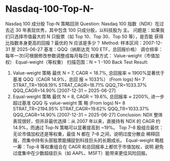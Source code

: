# Nasdaq-100-Top-N-
Nasdaq 100 成分股 Top-N 策略回测
Question:
Nasdaq 100 指数（NDX）在过去近 30 年表现优秀，其中包含 100 只成分股，以科技股为
主。
问题是：如果我们只选择市值最大的 N 只股票（如 Top 10、Top 30、Top 50 等），是否能
获得比指数本身更高的回报？最优的 N 应该是多少？
Method:
样本区间：2007-12-31 至 2025-06-27
基准：QQQ（纳斯达克 100 ETF，总回报价格）
调仓频率：每年一次(可根据修改参数调整成每月每日)
权重方式：
Value-weight（市值加权）
Equal-weight（等权重）
扫描范围：N = 1 -100
Back Test Result:
1. Value-weight 策略
最优 N = 7, CAGR = 18.7%, 总回报率 ≈ 1900%显著优于基准 QQQ（CAGR 14.9%，总回
报 ≈ 1033%）
(From logs) N= 7 STRAT_TR=1908.19% STRAT_CAGR=18.71% QQQ_TR=1033.37% 
QQQ_CAGR=14.90% [2007-12-31 ~ 2025-06-27]
2. Equal-weight 策略
最优 N = 8, CAGR = 19.6%, 总回报率 ≈ 2200%, 进一步超过基准 QQQ 与 value-weight 策
略
(From logs) N= 8 STRAT_TR=2194.95% STRAT_CAGR=19.62% QQQ_TR=1033.37% 
QQQ_CAGR=14.90% [2007-12-31 ~ 2025-06-27]
Conclusion:
NDX 整体表现很好，但并非最优选择：从 2007 年以来，直接持有 NDX 的 CAGR 约
14.9%，而通过 Top-N 策略可以显著提高到 ~19%。
Top 7–8 股组合最优：无论市值加权还是等权重，最佳 N 都在 7–8 之间，说明过度分散会
稀释回报，而集中持有头部股票能捕捉到科技巨头的长期成长。
Equal-weight 略胜一筹：Top-8 等权重组合在 CAGR 和总回报率上都优于市值加权，说明
避免过度集中在少数超级巨头（如 AAPL、MSFT）能带来更佳风险回报。
